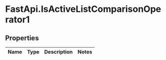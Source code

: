 # FastApi.IsActiveListComparisonOperator1

## Properties
Name | Type | Description | Notes
------------ | ------------- | ------------- | -------------
